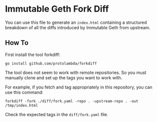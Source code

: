 # Immutable Geth Fork Diff

You can use this file to generate an `index.html` containing a structured breakdown of all the diffs introduced by Immutable Geth from upstream.

## How To

First install the tool forkdiff:
```
go install github.com/protolambda/forkdiff
```

The tool does not seem to work with remote repositories. So you must manually clone and set up the tags you want to work with.

For example, if you fetch and tag appropriately in this repository, you can use this command:
```
forkdiff -fork ./diff/fork.yaml -repo . -upstream-repo . -out /tmp/index.html
```

Check the expected tags in the `diff/fork.yaml` file.
